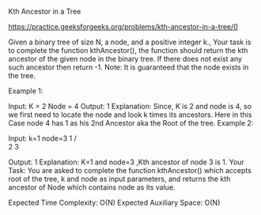 Kth Ancestor in a Tree

https://practice.geeksforgeeks.org/problems/kth-ancestor-in-a-tree/0

Given a binary tree of size  N, a node, and a positive integer k., Your task is to complete the function kthAncestor(), the function should return the kth ancestor of the given node in the binary tree. If there does not exist any such ancestor then return -1.
Note: It is guaranteed that the node exists in the tree.

Example 1:



Input:
K = 2 Node = 4
Output: 1
Explanation:
Since, K is 2 and node is 4, so we
first need to locate the node and
look k times its ancestors.
Here in this Case node 4 has 1 as his
2nd Ancestor aka the Root of the tree.
Example 2:

Input:
k=1 
node=3
      1
    /   \
    2     3

Output:
1
Explanation:
K=1 and node=3 ,Kth ancestor of node 3 is 1.
Your Task:
You are asked to complete the function kthAncestor() which accepts root of the tree, k and node as input parameters, and returns the kth ancestor of Node which contains node as its value.

Expected Time Complexity: O(N)
Expected Auxiliary Space: O(N)




